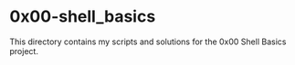 # 0x00-shell_basics
This directory contains my scripts and solutions for the 0x00 Shell Basics project.

